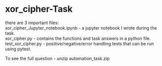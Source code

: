 # xor_cipher-Task
there are 3 important files:  
xor_cipher_Jupyter_notebook.ipynb - a jupyter notebook I wrote during the task.  
xor_cipher.py - contains the functions and task answers in a python file.  
test_xor_cipher.py - positive/negative/error handling tests that can be run using pytest.

To see the full question - unzip automation_task.zip
